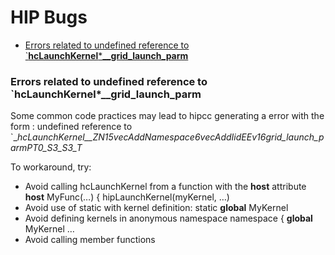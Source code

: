 # HIP Bugs 

<!-- toc -->

- [Errors related to undefined reference to `__hcLaunchKernel__***__grid_launch_parm**](#error-undefined-reference)

<!-- tocstop -->

### Errors related to undefined reference to `__hcLaunchKernel__***__grid_launch_parm**

Some common code practices may lead to hipcc generating a error with the form :
undefined reference to `__hcLaunchKernel__ZN15vecAddNamespace6vecAddIidEEv16grid_launch_parmPT0_S3_S3_T_

To workaround, try:
- Avoid calling hcLaunchKernel from a function with the __host__ attribute
__host__ MyFunc(…) {
hipLaunchKernel(myKernel, …)
- Avoid use of static with kernel definition:
static __global__ MyKernel 
- Avoid defining kernels in anonymous namespace
namespace {
__global__ MyKernel …
- Avoid calling member functions 

